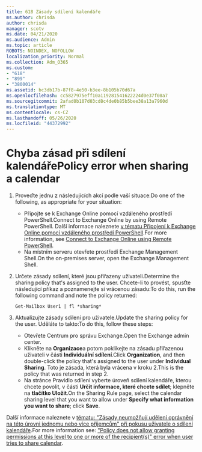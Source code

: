 ```yaml
---
title: 618 Zásady sdílení kalendáře
ms.author: chrisda
author: chrisda
manager: scotv
ms.date: 04/21/2020
ms.audience: Admin
ms.topic: article
ROBOTS: NOINDEX, NOFOLLOW
localization_priority: Normal
ms.collection: Adm_O365
ms.custom:
- "618"
- "899"
- "3800014"
ms.assetid: bc3db17b-87f8-4e50-b3ee-8b105b70d67a
ms.openlocfilehash: cc5827975eff10a119281541622224d0e37f08a7
ms.sourcegitcommit: 2afad0b107d03cd8c4de0b85b5bee38a13a7960d
ms.translationtype: MT
ms.contentlocale: cs-CZ
ms.lasthandoff: 05/26/2020
ms.locfileid: "44372992"
---
```

# <a name="policy-error-when-sharing-a-calendar"></a><span data-ttu-id="ef7ea-102">Chyba zásad při sdílení kalendáře</span><span class="sxs-lookup"><span data-stu-id="ef7ea-102">Policy error when sharing a calendar</span></span>

1. <span data-ttu-id="ef7ea-103">Proveďte jednu z následujících akcí podle vaší situace:</span><span class="sxs-lookup"><span data-stu-id="ef7ea-103">Do one of the following, as appropriate for your situation:</span></span>
    - <span data-ttu-id="ef7ea-104">Připojte se k Exchange Online pomocí vzdáleného prostředí PowerShell.</span><span class="sxs-lookup"><span data-stu-id="ef7ea-104">Connect to Exchange Online by using Remote PowerShell.</span></span> <span data-ttu-id="ef7ea-105">Další informace naleznete [v tématu Připojení k Exchange Online pomocí vzdáleného prostředí PowerShell](https://technet.microsoft.com/library/jj984289%28v=exchg.160%29.aspx).</span><span class="sxs-lookup"><span data-stu-id="ef7ea-105">For more information, see [Connect to Exchange Online using Remote PowerShell](https://technet.microsoft.com/library/jj984289%28v=exchg.160%29.aspx).</span></span>
    - <span data-ttu-id="ef7ea-106">Na místním serveru otevřete prostředí Exchange Management Shell.</span><span class="sxs-lookup"><span data-stu-id="ef7ea-106">On the on-premises server, open the Exchange Management Shell.</span></span>
2. <span data-ttu-id="ef7ea-107">Určete zásady sdílení, které jsou přiřazeny uživateli.</span><span class="sxs-lookup"><span data-stu-id="ef7ea-107">Determine the sharing policy that's assigned to the user.</span></span> <span data-ttu-id="ef7ea-108">Chcete-li to provést, spusťte následující příkaz a poznamenejte si vrácenou zásadu:</span><span class="sxs-lookup"><span data-stu-id="ef7ea-108">To do this, run the following command and note the policy returned:</span></span>

    `
    Get-Mailbox User1 | fl *sharing*
    `

3. <span data-ttu-id="ef7ea-109">Aktualizujte zásady sdílení pro uživatele.</span><span class="sxs-lookup"><span data-stu-id="ef7ea-109">Update the sharing policy for the user.</span></span> <span data-ttu-id="ef7ea-110">Uděláte to takto:</span><span class="sxs-lookup"><span data-stu-id="ef7ea-110">To do this, follow these steps:</span></span>
    - <span data-ttu-id="ef7ea-111">Otevřete Centrum pro správu Exchange.</span><span class="sxs-lookup"><span data-stu-id="ef7ea-111">Open the Exchange admin center.</span></span>
    - <span data-ttu-id="ef7ea-112">Klikněte na **Organizace**a potom poklikejte na zásadu přiřazenou uživateli v části **Individuální sdílení**.</span><span class="sxs-lookup"><span data-stu-id="ef7ea-112">Click **Organization**, and then double-click the policy that's assigned to the user under **Individual Sharing**.</span></span> <span data-ttu-id="ef7ea-113">Toto je zásada, která byla vrácena v kroku 2.</span><span class="sxs-lookup"><span data-stu-id="ef7ea-113">This is the policy that was returned in step 2.</span></span>
    - <span data-ttu-id="ef7ea-114">Na stránce Pravidlo sdílení vyberte úroveň sdílení kalendáře, kterou chcete povolit, v části **Určit informace, které chcete sdílet**; klepněte na **tlačítko Uložit**.</span><span class="sxs-lookup"><span data-stu-id="ef7ea-114">On the Sharing Rule page, select the calendar sharing level that you want to allow under **Specify what information you want to share**; click **Save**.</span></span>

<span data-ttu-id="ef7ea-115">Další informace naleznete v [tématu: "Zásady neumožňují udělení oprávnění na této úrovni jednomu nebo více příjemcům" při pokusu uživatele o sdílení kalendáře](https://docs.microsoft.com/exchange/troubleshoot/calendar-sharing/policy-permissions-issue).</span><span class="sxs-lookup"><span data-stu-id="ef7ea-115">For more information see: ["Policy does not allow granting permissions at this level to one or more of the recipient(s)" error when user tries to share calendar](https://docs.microsoft.com/exchange/troubleshoot/calendar-sharing/policy-permissions-issue).</span></span>
